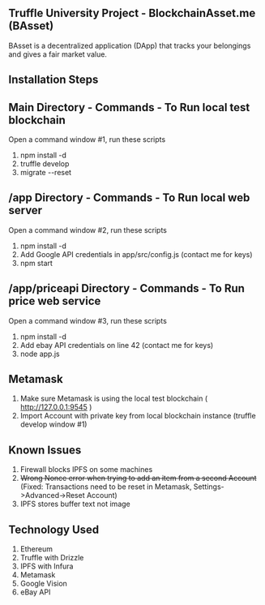 ## Truffle University Project - BlockchainAsset.me (BAsset)

BAsset is a decentralized application (DApp) that tracks your belongings and gives a fair market value.

## Installation Steps

## Main Directory - Commands - To Run local test blockchain

Open a command window #1, run these scripts

1. npm install -d
2. truffle develop
3. migrate --reset

## /app Directory - Commands - To Run local web server

Open a command window #2, run these scripts

1. npm install -d
2. Add Google API credentials in app/src/config.js (contact me for keys)
3. npm start

## /app/priceapi Directory - Commands - To Run price web service

Open a command window #3, run these scripts

1. npm install -d
2. Add ebay API credentials on line 42 (contact me for keys)
3. node app.js

## Metamask

1. Make sure Metamask is using the local test blockchain ( http://127.0.0.1:9545 )
2. Import Account with private key from local blockchain instance (truffle develop window #1)

## Known Issues

1. Firewall blocks IPFS on some machines
2. ~~Wrong Nonce error when trying to add an item from a second Account~~ (Fixed: Transactions need to be reset in Metamask, Settings->Advanced->Reset Account)
3. IPFS stores buffer text not image

## Technology Used

1. Ethereum
2. Truffle with Drizzle
3. IPFS with Infura
4. Metamask
5. Google Vision
6. eBay API
